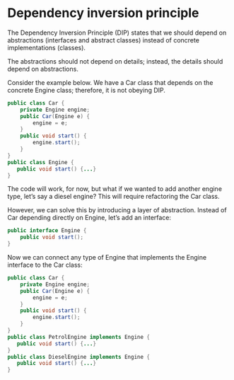# Dependency inversion principle
The Dependency Inversion Principle (DIP) states that we should depend on abstractions
(interfaces and abstract classes) instead of concrete implementations (classes). 

The abstractions should not depend on details; instead, the details should depend on abstractions.

Consider the example below. We have a Car class that depends on the concrete Engine class; therefore, it is not obeying DIP.

```java
public class Car {
    private Engine engine;
    public Car(Engine e) {
        engine = e;
    }
    public void start() {
        engine.start();
    }
}
public class Engine {
   public void start() {...}
}
```

The code will work, for now, but what if we wanted to add another engine type, let’s say a diesel engine? This will require refactoring the Car class.

However, we can solve this by introducing a layer of abstraction. Instead of Car depending directly on Engine, let’s add an interface:

```java
public interface Engine {
    public void start();
}
```

Now we can connect any type of Engine that implements the Engine interface to the Car class:

```java
public class Car {
    private Engine engine;
    public Car(Engine e) {
        engine = e;
    }
    public void start() {
        engine.start();
    }
}
public class PetrolEngine implements Engine {
   public void start() {...}
}
public class DieselEngine implements Engine {
   public void start() {...}
}
```
